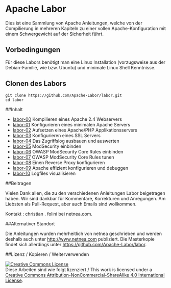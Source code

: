 Apache Labor
============

Dies ist eine Sammlung von Apache Anleitungen, welche von der Compilierung in mehreren
Kapiteln zu einer vollen Apache-Konfiguration mit einem Schwergewicht auf der
Sicherheit führt.

## Vorbedingungen
Für diese Labors benötigt man eine Linux Installation (vorzugsweise aus der Debian-Familie, wie bzw. Ubuntu) und minimale Linux Shell Kenntnisse.

## Clonen des Labors

```
git clone https://github.com/Apache-Labor/labor.git
cd labor
```

##Inhalt

- [labor-00](labor-00) Kompilieren eines Apache 2.4 Webservers
- [labor-01](labor-01) Konfigurieren eines minimalen Apache Servers
- [labor-02](labor-02) Aufsetzen eines Apache/PHP Applikationsservers
- [labor-03](labor-03) Konfigurieren eines SSL Servers
- [labor-04](labor-04) Das Zugriffslog ausbauen und auswerten
- [labor-05](labor-05) ModSecurity einbinden
- [labor-06](labor-06) OWASP ModSecurity Core Rules einbinden
- [labor-07](labor-07) OWASP ModSecurity Core Rules tunen
- [labor-08](labor-08) Einen Reverse Proxy konfigurieren
- [labor-09](labor-09) Apache effizient konfigurieren und debuggen
- [labor-10](labor-10) Logfiles visualisieren

##Beitragen

Vielen Dank allen, die zu den verschiedenen Anleitungen Labor beigetragen haben.
Wir sind dankbar für Kommentare, Korrekturen und Anregungen. Am Liebsten als
Pull-Request, aber auch Emails sind wollkommen.

Kontakt : christian . folini bei netnea.com.

##Alternativer Standort

Die Anleitungen wurden mehrheitlich von netnea geschrieben und werden deshalb auch
unter http://www.netnea.com publiziert. Die Masterkopie findet sich allerdings 
unter https://github.com/Apache-Labor/labor.

##Lizenz / Kopieren / Weiterverwenden

<a rel="license" href="http://creativecommons.org/licenses/by-nc-sa/4.0/"><img alt="Creative Commons License" style="border-width:0" src="https://i.creativecommons.org/l/by-nc-sa/4.0/80x15.png" /></a><br />Diese Arbeiten sind wie folgt lizenziert / This work is licensed under a <a rel="license" href="http://creativecommons.org/licenses/by-nc-sa/4.0/">Creative Commons Attribution-NonCommercial-ShareAlike 4.0 International License</a>.
